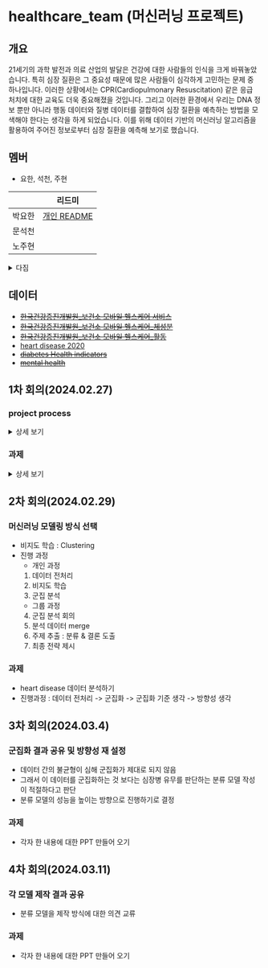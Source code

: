 # healthcare_team (머신러닝 프로젝트)

## 개요

21세기의 과학 발전과 의료 산업의 발달은 건강에 대한 사람들의 인식을 크게 바꿔놓았습니다. 특히 심장 질환은 그 중요성 때문에 많은 사람들이 심각하게 고민하는 문제 중 하나입니다. 이러한 상황에서는 CPR(Cardiopulmonary Resuscitation) 같은 응급 처치에 대한 교육도 더욱 중요해졌을 것입니다. 그리고 이러한 환경에서 우리는 DNA 정보 뿐만 아니라 행동 데이터와 질병 데이터를 결합하여 심장 질환을 예측하는 방법을 모색해야 한다는 생각을 하게 되었습니다. 이를 위해 데이터 기반의 머신러닝 알고리즘을 활용하여 주어진 정보로부터 심장 질환을 예측해 보기로 했습니다.

## 멤버
- 요한, 석천, 주현

||리드미|
|--|--|
|박요한|[개인 README](./docs/yohan/README.md)|
|문석천||
|노주현||

<details>
<summary>다짐</summary>

## 약속
- 작업 시 특이사항 슬랙에 남기기 


## 해야할 일
- 회의록
- 스케줄
- 데이터 분석 담당 분류

</details>

## 데이터
- ~~[한국건강증진개발원_보건소 모바일 헬스케어 서비스](https://www.data.go.kr/data/15068787/fileData.do#tab-layer-file)~~
- ~~[한국건강증진개발원_보건소 모바일 헬스케어_체성분](https://www.data.go.kr/data/15091595/fileData.do#tab-layer-file)~~
- ~~[한국건강증진개발원_보건소 모바일 헬스케어_활동](https://www.data.go.kr/data/15091596/fileData.do#tab-layer-file)~~
- [heart disease 2020](https://www.kaggle.com/datasets/aqleemkhan/heart-disease-2020/data)
- ~~[diabetes Health indicators](https://www.kaggle.com/datasets/alexteboul/diabetes-health-indicators-dataset)~~
- ~~[mental health](https://www.kaggle.com/datasets/dhivyeshrk/diseases-and-symptoms-dataset/data)~~

## 1차 회의(2024.02.27)
### project process
<details>
<summary>상세 보기</summary>

#### 1. 타겟
- 보건소의 모바일 헬스케어 서비스 develop
#### 2. 데이터
- 신체활동 : 안전 시 목표 심박수, 상담 차수, 활동 처방 구분, 하루활동 칼로리, 하루 활동 시간, 활동유효한계
- 체성분: 체중, 체질량지수
- 상담 : 운동상담, 영양상담, 건강상담
#### 3. 로드맵
- 신체활동, 체성분, 상담 데이터를 바탕으로 고객들을 grouping 해서 맞춤 서비스 제공 
</details>
 
### 과제
<details>
<summary>상세 보기</summary>

- 신체활동, 생체 데이터, 만성질환자 관련 데이터 더 가져오기
</details>

## 2차 회의(2024.02.29)
### 머신러닝 모델링 방식 선택
- 비지도 학습 : Clustering 
- 진행 과정
    + 개인 과정
    1. 데이터 전처리
    2. 비지도 학습
    3. 군집 분석 
    + 그룹 과정
    4. 군집 분석 회의
    5. 분석 데이터 merge
    6. 주제 추출 : 분류 & 결론 도출
    7. 최종 전략 제시 



### 과제
- heart disease 데이터 분석하기
- 진행과정 : 데이터 전처리 -> 군집화 -> 군집화 기준 생각 -> 방향성 생각

## 3차 회의(2024.03.4)
### 군집화 결과 공유 및 방향성 재 설정
- 데이터 간의 불균형이 심해 군집화가 제대로 되지 않음
- 그래서 이 데이터를 군집화하는 것 보다는 심장병 유무를 판단하는 분류 모델 작성이 적절하다고 판단
- 분류 모델의 성능을 높이는 방향으로 진행하기로 결정

### 과제
- 각자 한 내용에 대한 PPT 만들어 오기


## 4차 회의(2024.03.11)
### 각 모델 제작 결과 공유
- 분류 모델을 제작 방식에 대한 의견 교류

### 과제
- 각자 한 내용에 대한 PPT 만들어 오기